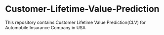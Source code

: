 # Customer-Lifetime-Value-Prediction
 This repository contains Customer Lifetime Value Prediction(CLV) for Automobile Insurance Company in USA
